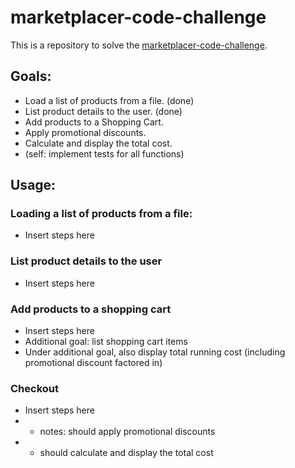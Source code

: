 # marketplacer-code-challenge

This is a repository to solve the [marketplacer-code-challenge](https://gist.github.com/alexrogers/63d262d4e07b75a45c646cd4f473accf).

## Goals:

- Load a list of products from a file. (done)
- List product details to the user. (done)
- Add products to a Shopping Cart.
- Apply promotional discounts.
- Calculate and display the total cost.
- (self: implement tests for all functions)

## Usage:

### Loading a list of products from a file:

- Insert steps here

### List product details to the user

- Insert steps here

### Add products to a shopping cart

- Insert steps here
- Additional goal: list shopping cart items
- Under additional goal, also display total running cost (including promotional discount factored in)

### Checkout

- Insert steps here
- - notes: should apply promotional discounts
- - should calculate and display the total cost

